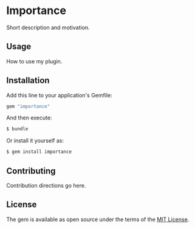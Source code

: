 # Importance
Short description and motivation.

## Usage
How to use my plugin.

## Installation
Add this line to your application's Gemfile:

```ruby
gem "importance"
```

And then execute:
```bash
$ bundle
```

Or install it yourself as:
```bash
$ gem install importance
```

## Contributing
Contribution directions go here.

## License
The gem is available as open source under the terms of the [MIT License](https://opensource.org/licenses/MIT).
